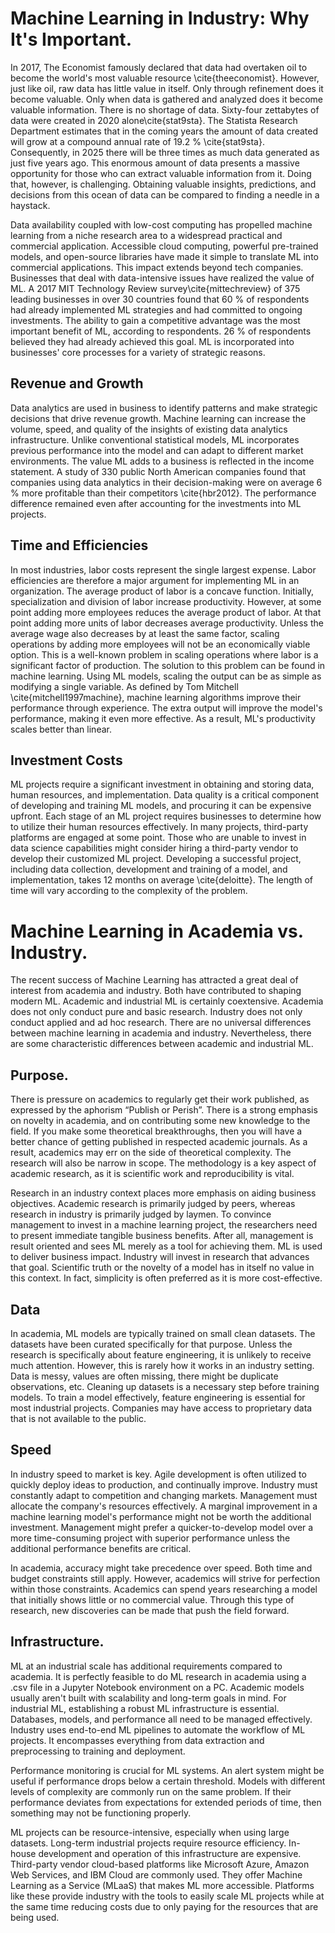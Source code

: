 # Machine Learning in Industry: Why It's Important. 
In 2017, The Economist famously declared that data had overtaken oil to become the world's most valuable resource \cite{theeconomist}. 
However, just like oil, raw data has little value in itself. 
Only through refinement does it become valuable. 
Only when data is gathered and analyzed does it become valuable information. 
There is no shortage of data. 
Sixty-four zettabytes of data were created in 2020 alone\cite{stat9sta}. 
The Statista Research Department estimates that in the coming years the amount of data created will grow at a compound annual rate of 19.2 % \cite{stat9sta}. 
Consequently, in 2025 there will be three times as much data generated as just five years ago. 
This enormous amount of data presents a massive opportunity for those who can extract valuable information from it. 
Doing that, however, is challenging. 
Obtaining valuable insights, predictions, and decisions from this ocean of data can be compared to finding a needle in a haystack. 


Data availability coupled with low-cost computing has propelled machine learning from a niche research area to a widespread practical and commercial application. 
Accessible cloud computing, powerful pre-trained models, and open-source libraries have made it simple to translate ML into commercial applications. 
This impact extends beyond tech companies. 
Businesses that deal with data-intensive issues have realized the value of ML. 
A 2017 MIT Technology Review survey\cite{mittechreview} of 375 leading businesses in over 30 countries found that 60 % of respondents had already implemented ML strategies and had committed to ongoing investments. 
The ability to gain a competitive advantage was the most important benefit of ML, according to respondents. 
26 % of respondents believed they had already achieved this goal. 
ML is incorporated into businesses' core processes for a variety of strategic reasons. 



## Revenue and Growth
Data analytics are used in business to identify patterns and make strategic decisions that drive revenue growth. 
Machine learning can increase the volume, speed, and quality of the insights of existing data analytics infrastructure. 
Unlike conventional statistical models, ML incorporates previous performance into the model and can adapt to different market environments. 
The value ML adds to a business is reflected in the income statement. 
A study of 330 public North American companies found that companies using data analytics in their decision-making were on average 6 % more profitable than their competitors \cite{hbr2012}. The performance difference remained even after accounting for the investments into ML projects. 



## Time and Efficiencies 
In most industries, labor costs represent the single largest expense. 
Labor efficiencies are therefore a major argument for implementing ML in an organization. 
The average product of labor is a concave function. 
Initially, specialization and division of labor increase productivity. 
However, at some point adding more employees reduces the average product of labor. 
At that point adding more units of labor decreases average productivity. 
Unless the average wage also decreases by at least the same factor, scaling operations by adding more employees will not be an economically viable option. 
This is a well-known problem in scaling operations where labor is a significant factor of production. 
The solution to this problem can be found in machine learning. 
Using ML models, scaling the output can be as simple as modifying a single variable. 
As defined by Tom Mitchell \cite{mitchell1997machine}, machine learning algorithms improve their performance through experience. 
The extra output will improve the model's performance, making it even more effective. 
As a result, ML's productivity scales better than linear. 



## Investment Costs
ML projects require a significant investment in obtaining and storing data, human resources, and implementation. 
Data quality is a critical component of developing and training ML models, and procuring it can be expensive upfront. 
Each stage of an ML project requires businesses to determine how to utilize their human resources effectively. 
In many projects, third-party platforms are engaged at some point. 
Those who are unable to invest in data science capabilities might consider hiring a third-party vendor to develop their customized ML project. 
Developing a successful project, including data collection, development and training of a model, and implementation, takes 12 months on average \cite{deloitte}. 
The length of time will vary according to the complexity of the problem. 














# Machine Learning in Academia vs. Industry.
The recent success of Machine Learning has attracted a great deal of interest from academia and industry. Both have contributed to shaping modern ML. 
Academic and industrial ML is certainly coextensive. 
Academia does not only conduct pure and basic research. 
Industry does not only conduct applied and ad hoc research. 
There are no universal differences between machine learning in academia and industry. 
Nevertheless, there are some characteristic differences between academic and industrial ML. 




## Purpose.
There is pressure on academics to regularly get their work published, as expressed by the aphorism “Publish or Perish”. 
There is a strong emphasis on novelty in academia, and on contributing some new knowledge to the field. 
If you make some theoretical breakthroughs, then you will have a better chance of getting published in respected academic journals. 
As a result, academics may err on the side of theoretical complexity. 
The research will also be narrow in scope. 
The methodology is a key aspect of academic research, as it is scientific work and reproducibility is vital. 

Research in an industry context places more emphasis on aiding business objectives. 
Academic research is primarily judged by peers, whereas research in industry is primarily judged by laymen. 
To convince management to invest in a machine learning project, the researchers need to present immediate tangible business benefits. 
After all, management is result oriented and sees ML merely as a tool for achieving them. 
ML is used to deliver business impact. Industry will invest in research that advances that goal. 
Scientific truth or the novelty of a model has in itself no value in this context.
In fact, simplicity is often preferred as it is more cost-effective. 





## Data
In academia, ML models are typically trained on small clean datasets. The datasets have been curated specifically for that purpose. 
Unless the research is specifically about feature engineering, it is unlikely to receive much attention. 
However, this is rarely how it works in an industry setting. 
Data is messy, values are often missing, there might be duplicate observations, etc. 
Cleaning up datasets is a necessary step before training models. 
To train a model effectively, feature engineering is essential for most industrial projects. 
Companies may have access to proprietary data that is not available to the public. 




## Speed
In industry speed to market is key. 
Agile development is often utilized to quickly deploy ideas to production, and continually improve. 
Industry must constantly adapt to competition and changing markets. 
Management must allocate the company's resources effectively. 
A marginal improvement in a machine learning model's performance might not be worth the additional investment. 
Management might prefer a quicker-to-develop model over a more time-consuming project with superior performance unless the additional performance benefits are critical. 

In academia, accuracy might take precedence over speed. 
Both time and budget constraints still apply. 
However, academics will strive for perfection within those constraints. 
Academics can spend years researching a model that initially shows little or no commercial value. 
Through this type of research, new discoveries can be made that push the field forward. 



## Infrastructure. 
ML at an industrial scale has additional requirements compared to academia. 
It is perfectly feasible to do ML research in academia using a .csv file in a Jupyter Notebook environment on a PC. 
Academic models usually aren't built with scalability and long-term goals in mind.
For industrial ML, establishing a robust ML infrastructure is essential. 
Databases, models, and performance all need to be managed effectively. 
Industry uses end-to-end ML pipelines to automate the workflow of ML projects. 
It encompasses everything from data extraction and preprocessing to training and deployment. 

Performance monitoring is crucial for ML systems. 
An alert system might be useful if performance drops below a certain threshold.
Models with different levels of complexity are commonly run on the same problem. 
If their performance deviates from expectations for extended periods of time, then something may not be functioning properly. 

ML projects can be resource-intensive, especially when using large datasets. 
Long-term industrial projects require resource efficiency. 
In-house development and operation of this infrastructure are expensive. 
Third-party vendor cloud-based platforms like Microsoft Azure, Amazon Web Services, and IBM Cloud are commonly used.
They offer Machine Learning as a Service (MLaaS) that makes ML more accessible. 
Platforms like these provide industry with the tools to easily scale ML projects while at the same time reducing costs due to only paying for the resources that are being used. 
